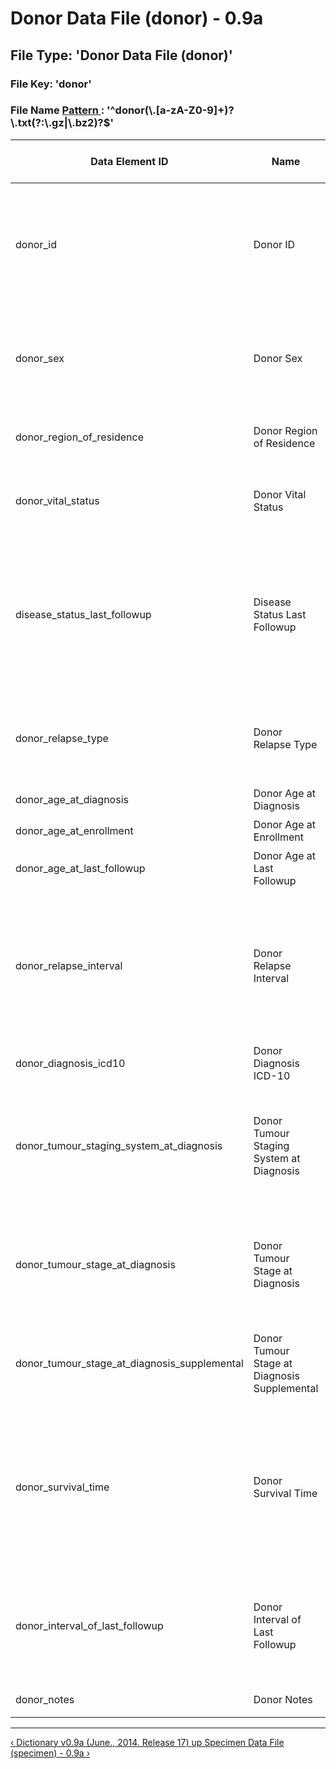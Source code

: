 <h1 class="title">
 Donor Data File (donor) - 0.9a
</h1>
<div id="content-group" class="content-group row nested " style="width:100%">
 <div id="content-group-inner" class="content-group-inner inner">
  <div id="content-region" class="content-region row nested">
   <div id="content-region-inner" class="content-region-inner inner">
    <a name="main-content-area" id="main-content-area">
    </a>
    <div id="content-inner" class="content-inner block">
     <div id="content-inner-inner" class="content-inner-inner inner">
      <div id="content-content" class="content-content">
       <div id="node-6534" class="node odd full-node node-type-book">
        <div class="inner">
         <div class="content clearfix">
          <div class="file">
           <div class="file-spec">
            <h2>
             File Type: &#39;Donor Data File (donor)&#39;
            </h2>
            <h3>
             File Key: &#39;donor&#39;
            </h3>
            <h3>
             File Name
             <a target="_blank" href="https://docs.oracle.com/javase/6/docs/api/java/util/regex/Pattern.html#sum">
              Pattern
             </a>
             : &#39;^donor(\.[a-zA-Z0-9]+)?\.txt(?:\.gz|\.bz2)?$&#39;
            </h3>
            <div class="preamble">
            </div>
            <table class="table table-condensed table-hover sortable">
             <thead>
              <tr>
               <th>
                Data Element ID
               </th>
               <th>
                Name
               </th>
               <th>
                Description
               </th>
               <th>
                Data Type
               </th>
               <th>
                CV Codes
               </th>
               <th>
                Required?
               </th>
               <th>
                N/A Code Valid?
               </th>
               <th>
                Controlled Access?
               </th>
               <th>
                Regexp
               </th>
               <th>
                Example
               </th>
               <th>
                Additional Notes
               </th>
              </tr>
             </thead>
             <tbody>
              <tr class="identifier-element success pbi-avoid">
               <td class="element-name">
                donor_id
                <br>
               </td>
               <td class="element-display-name">
                Donor ID
               </td>
               <td class="element-description">
                <small>
                 Unique identifier for the donor; assigned by data provider. It must be coded, and correspond to a donor ID listed in the donor data file.
                </small>
               </td>
               <td class="datatype text">
                TEXT
               </td>
               <td class="codes na">
                N/A
               </td>
               <td class="bool istrue">
                <span class="label label-success" title="Data element requires a value">
                 Required
                </span>
               </td>
               <td class="bool isfalse">
                <span class="label label-important" title="INVALID if value set to codes -888 (N/A) or -777 (Verified Unknown)">
                 N/A Invalid
                </span>
               </td>
               <td class="bool isfalse">
                <span class="label label-success" title="Open access data element">
                 Open Access
                </span>
               </td>
               <td class="element-regexp">
                <small>
                 ^[\w+\-\_]+$
                </small>
               </td>
               <td class="element-example">
                <small>
                 <ul>
                  <li>
                   90234
                  </li>
                  <li>
                   BLD_donor_89
                  </li>
                  <li>
                   AML-90
                  </li>
                 </ul>
                 <p>
                 </p>
                </small>
               </td>
               <td class="element-description">
                <small>
                 <ul>
                 </ul>
                 <p>
                 </p>
                </small>
               </td>
              </tr>
              <tr class="required-element info pbi-avoid">
               <td class="element-name">
                donor_sex
               </td>
               <td class="element-display-name">
                Donor Sex
               </td>
               <td class="element-description">
                <small>
                 Donor biological sex. &#39;Other&#39; has been removed from the controlled vocabulary due to identifiability concerns.
                </small>
               </td>
               <td class="datatype cv">
                CV
               </td>
               <td class="codes inplace">
                <div class="link">
                 <small>
                  [
                  <a href="#donor.0.donor_sex.v1">
                   donor.0.donor_sex.v1
                  </a>
                  ]
                 </small>
                </div>
                <div class="list">
                 <dl title="donor.0.donor_sex.v1" class="codes-list">
                  <dt>
                   <small>
                    1
                   </small>
                  </dt>
                  <dd>
                   <small>
                    male
                   </small>
                  </dd>
                  <dt>
                   <small>
                    2
                   </small>
                  </dt>
                  <dd>
                   <small>
                    female
                   </small>
                  </dd>
                 </dl>
                </div>
               </td>
               <td class="bool istrue">
                <span class="label label-success" title="Data element requires a value">
                 Required
                </span>
               </td>
               <td class="bool istrue">
                <span class="label label-success" title="VALID if value set to codes -888 (N/A) or -777 (Verified Unknown)">
                 N/A Valid
                </span>
               </td>
               <td class="bool isfalse">
                <span class="label label-success" title="Open access data element">
                 Open Access
                </span>
               </td>
               <td class="element-regexp">
                <small>
                </small>
               </td>
               <td class="element-example">
                <small>
                 <ul>
                 </ul>
                 <p>
                 </p>
                </small>
               </td>
               <td class="element-description">
                <small>
                 <ul>
                 </ul>
                 <p>
                 </p>
                </small>
               </td>
              </tr>
              <tr class="required-element info pbi-avoid">
               <td class="element-name">
                donor_region_of_residence
               </td>
               <td class="element-display-name">
                Donor Region of Residence
               </td>
               <td class="element-description">
                <small>
                 Country, and optionally state or province code, but not city.
                </small>
               </td>
               <td class="datatype text">
                TEXT
               </td>
               <td class="codes na">
                N/A
               </td>
               <td class="bool istrue">
                <span class="label label-success" title="Data element requires a value">
                 Required
                </span>
               </td>
               <td class="bool istrue">
                <span class="label label-success" title="VALID if value set to codes -888 (N/A) or -777 (Verified Unknown)">
                 N/A Valid
                </span>
               </td>
               <td class="bool istrue">
                <span class="label label-important" title="Controlled access data element">
                 Controlled
                </span>
               </td>
               <td class="element-regexp">
                <small>
                </small>
               </td>
               <td class="element-example">
                <small>
                 <ul>
                 </ul>
                 <p>
                 </p>
                </small>
               </td>
               <td class="element-description">
                <small>
                 <ul>
                 </ul>
                 <p>
                 </p>
                </small>
               </td>
              </tr>
              <tr class="required-element info pbi-avoid">
               <td class="element-name">
                donor_vital_status
               </td>
               <td class="element-display-name">
                Donor Vital Status
               </td>
               <td class="element-description">
                <small>
                 Donor&#39;s last known vital status
                </small>
               </td>
               <td class="datatype cv">
                CV
               </td>
               <td class="codes inplace">
                <div class="link">
                 <small>
                  [
                  <a href="#donor.0.donor_vital_status.v1">
                   donor.0.donor_vital_status.v1
                  </a>
                  ]
                 </small>
                </div>
                <div class="list">
                 <dl title="donor.0.donor_vital_status.v1" class="codes-list">
                  <dt>
                   <small>
                    1
                   </small>
                  </dt>
                  <dd>
                   <small>
                    alive
                   </small>
                  </dd>
                  <dt>
                   <small>
                    2
                   </small>
                  </dt>
                  <dd>
                   <small>
                    deceased
                   </small>
                  </dd>
                 </dl>
                </div>
               </td>
               <td class="bool istrue">
                <span class="label label-success" title="Data element requires a value">
                 Required
                </span>
               </td>
               <td class="bool istrue">
                <span class="label label-success" title="VALID if value set to codes -888 (N/A) or -777 (Verified Unknown)">
                 N/A Valid
                </span>
               </td>
               <td class="bool isfalse">
                <span class="label label-success" title="Open access data element">
                 Open Access
                </span>
               </td>
               <td class="element-regexp">
                <small>
                </small>
               </td>
               <td class="element-example">
                <small>
                 <ul>
                 </ul>
                 <p>
                 </p>
                </small>
               </td>
               <td class="element-description">
                <small>
                 <ul>
                 </ul>
                 <p>
                 </p>
                </small>
               </td>
              </tr>
              <tr class="required-element info pbi-avoid">
               <td class="element-name">
                disease_status_last_followup
               </td>
               <td class="element-display-name">
                Disease Status Last Followup
               </td>
               <td class="element-description">
                <small>
                 Donor&#39;s last known disease status.
                </small>
               </td>
               <td class="datatype cv">
                CV
               </td>
               <td class="codes inplace">
                <div class="link">
                 <small>
                  [
                  <a href="#donor.0.disease_status_last_followup.v1">
                   donor.0.disease_status_last_followup.v1
                  </a>
                  ]
                 </small>
                </div>
                <div class="list">
                 <dl title="donor.0.disease_status_last_followup.v1" class="codes-list">
                  <dt>
                   <small>
                    1
                   </small>
                  </dt>
                  <dd>
                   <small>
                    complete remission
                   </small>
                  </dd>
                  <dt>
                   <small>
                    2
                   </small>
                  </dt>
                  <dd>
                   <small>
                    partial remission
                   </small>
                  </dd>
                  <dt>
                   <small>
                    3
                   </small>
                  </dt>
                  <dd>
                   <small>
                    progression
                   </small>
                  </dd>
                  <dt>
                   <small>
                    4
                   </small>
                  </dt>
                  <dd>
                   <small>
                    relapse
                   </small>
                  </dd>
                  <dt>
                   <small>
                    5
                   </small>
                  </dt>
                  <dd>
                   <small>
                    stable
                   </small>
                  </dd>
                 </dl>
                </div>
               </td>
               <td class="bool istrue">
                <span class="label label-success" title="Data element requires a value">
                 Required
                </span>
               </td>
               <td class="bool istrue">
                <span class="label label-success" title="VALID if value set to codes -888 (N/A) or -777 (Verified Unknown)">
                 N/A Valid
                </span>
               </td>
               <td class="bool isfalse">
                <span class="label label-success" title="Open access data element">
                 Open Access
                </span>
               </td>
               <td class="element-regexp">
                <small>
                </small>
               </td>
               <td class="element-example">
                <small>
                 <ul>
                 </ul>
                 <p>
                 </p>
                </small>
               </td>
               <td class="element-description">
                <small>
                 <ul>
                 </ul>
                 <p>
                 </p>
                </small>
               </td>
              </tr>
              <tr class="required-element info pbi-avoid">
               <td class="element-name">
                donor_relapse_type
               </td>
               <td class="element-display-name">
                Donor Relapse Type
               </td>
               <td class="element-description">
                <small>
                 Type of relapse or progression (for liquid tumours), if applicable
                </small>
               </td>
               <td class="datatype cv">
                CV
               </td>
               <td class="codes inplace">
                <div class="link">
                 <small>
                  [
                  <a href="#donor.0.donor_relapse_type.v1">
                   donor.0.donor_relapse_type.v1
                  </a>
                  ]
                 </small>
                </div>
                <div class="list">
                 <dl title="donor.0.donor_relapse_type.v1" class="codes-list">
                  <dt>
                   <small>
                    1
                   </small>
                  </dt>
                  <dd>
                   <small>
                    local recurrence
                   </small>
                  </dd>
                  <dt>
                   <small>
                    2
                   </small>
                  </dt>
                  <dd>
                   <small>
                    distant recurrence/metastasis
                   </small>
                  </dd>
                  <dt>
                   <small>
                    3
                   </small>
                  </dt>
                  <dd>
                   <small>
                    progression (liquid tumours)
                   </small>
                  </dd>
                 </dl>
                </div>
               </td>
               <td class="bool istrue">
                <span class="label label-success" title="Data element requires a value">
                 Required
                </span>
               </td>
               <td class="bool istrue">
                <span class="label label-success" title="VALID if value set to codes -888 (N/A) or -777 (Verified Unknown)">
                 N/A Valid
                </span>
               </td>
               <td class="bool isfalse">
                <span class="label label-success" title="Open access data element">
                 Open Access
                </span>
               </td>
               <td class="element-regexp">
                <small>
                </small>
               </td>
               <td class="element-example">
                <small>
                 <ul>
                 </ul>
                 <p>
                 </p>
                </small>
               </td>
               <td class="element-description">
                <small>
                 <ul>
                 </ul>
                 <p>
                 </p>
                </small>
               </td>
              </tr>
              <tr class="required-element info pbi-avoid">
               <td class="element-name">
                donor_age_at_diagnosis
               </td>
               <td class="element-display-name">
                Donor Age at Diagnosis
               </td>
               <td class="element-description">
                <small>
                 Age at primary diagnosis.
                </small>
               </td>
               <td class="datatype integer">
                INTEGER
               </td>
               <td class="codes na">
                N/A
               </td>
               <td class="bool istrue">
                <span class="label label-success" title="Data element requires a value">
                 Required
                </span>
               </td>
               <td class="bool istrue">
                <span class="label label-success" title="VALID if value set to codes -888 (N/A) or -777 (Verified Unknown)">
                 N/A Valid
                </span>
               </td>
               <td class="bool isfalse">
                <span class="label label-success" title="Open access data element">
                 Open Access
                </span>
               </td>
               <td class="element-regexp">
                <small>
                </small>
               </td>
               <td class="element-example">
                <small>
                 <ul>
                 </ul>
                 <p>
                 </p>
                </small>
               </td>
               <td class="element-description">
                <small>
                 <ul>
                 </ul>
                 <p>
                 </p>
                </small>
               </td>
              </tr>
              <tr class="required-element info pbi-avoid">
               <td class="element-name">
                donor_age_at_enrollment
               </td>
               <td class="element-display-name">
                Donor Age at Enrollment
               </td>
               <td class="element-description">
                <small>
                 Age at which first specimen was collected.
                </small>
               </td>
               <td class="datatype integer">
                INTEGER
               </td>
               <td class="codes na">
                N/A
               </td>
               <td class="bool istrue">
                <span class="label label-success" title="Data element requires a value">
                 Required
                </span>
               </td>
               <td class="bool istrue">
                <span class="label label-success" title="VALID if value set to codes -888 (N/A) or -777 (Verified Unknown)">
                 N/A Valid
                </span>
               </td>
               <td class="bool isfalse">
                <span class="label label-success" title="Open access data element">
                 Open Access
                </span>
               </td>
               <td class="element-regexp">
                <small>
                </small>
               </td>
               <td class="element-example">
                <small>
                 <ul>
                 </ul>
                 <p>
                 </p>
                </small>
               </td>
               <td class="element-description">
                <small>
                 <ul>
                 </ul>
                 <p>
                 </p>
                </small>
               </td>
              </tr>
              <tr class="required-element info pbi-avoid">
               <td class="element-name">
                donor_age_at_last_followup
               </td>
               <td class="element-display-name">
                Donor Age at Last Followup
               </td>
               <td class="element-description">
                <small>
                 Age at last followup
                </small>
               </td>
               <td class="datatype integer">
                INTEGER
               </td>
               <td class="codes na">
                N/A
               </td>
               <td class="bool istrue">
                <span class="label label-success" title="Data element requires a value">
                 Required
                </span>
               </td>
               <td class="bool istrue">
                <span class="label label-success" title="VALID if value set to codes -888 (N/A) or -777 (Verified Unknown)">
                 N/A Valid
                </span>
               </td>
               <td class="bool isfalse">
                <span class="label label-success" title="Open access data element">
                 Open Access
                </span>
               </td>
               <td class="element-regexp">
                <small>
                </small>
               </td>
               <td class="element-example">
                <small>
                 <ul>
                 </ul>
                 <p>
                 </p>
                </small>
               </td>
               <td class="element-description">
                <small>
                 <ul>
                 </ul>
                 <p>
                 </p>
                </small>
               </td>
              </tr>
              <tr class="required-element info pbi-avoid">
               <td class="element-name">
                donor_relapse_interval
               </td>
               <td class="element-display-name">
                Donor Relapse Interval
               </td>
               <td class="element-description">
                <small>
                 If donor was clinically disease free following primary therapy and relapse or progression (for liquid tumours) occurred, length of disease free interval, in days.
                </small>
               </td>
               <td class="datatype integer">
                INTEGER
               </td>
               <td class="codes na">
                N/A
               </td>
               <td class="bool istrue">
                <span class="label label-success" title="Data element requires a value">
                 Required
                </span>
               </td>
               <td class="bool istrue">
                <span class="label label-success" title="VALID if value set to codes -888 (N/A) or -777 (Verified Unknown)">
                 N/A Valid
                </span>
               </td>
               <td class="bool isfalse">
                <span class="label label-success" title="Open access data element">
                 Open Access
                </span>
               </td>
               <td class="element-regexp">
                <small>
                </small>
               </td>
               <td class="element-example">
                <small>
                 <ul>
                 </ul>
                 <p>
                 </p>
                </small>
               </td>
               <td class="element-description">
                <small>
                 <ul>
                 </ul>
                 <p>
                 </p>
                </small>
               </td>
              </tr>
              <tr class="required-element info pbi-avoid">
               <td class="element-name">
                donor_diagnosis_icd10
               </td>
               <td class="element-display-name">
                Donor Diagnosis ICD-10
               </td>
               <td class="element-description">
                <small>
                 ICD-10 diagnostic code
                </small>
               </td>
               <td class="datatype text">
                TEXT
               </td>
               <td class="codes na">
                N/A
               </td>
               <td class="bool istrue">
                <span class="label label-success" title="Data element requires a value">
                 Required
                </span>
               </td>
               <td class="bool istrue">
                <span class="label label-success" title="VALID if value set to codes -888 (N/A) or -777 (Verified Unknown)">
                 N/A Valid
                </span>
               </td>
               <td class="bool isfalse">
                <span class="label label-success" title="Open access data element">
                 Open Access
                </span>
               </td>
               <td class="element-regexp">
                <small>
                </small>
               </td>
               <td class="element-example">
                <small>
                 <ul>
                 </ul>
                 <p>
                 </p>
                </small>
               </td>
               <td class="element-description">
                <small>
                 <ul>
                 </ul>
                 <p>
                 </p>
                </small>
               </td>
              </tr>
              <tr class="required-element info pbi-avoid">
               <td class="element-name">
                donor_tumour_staging_system_at_diagnosis
               </td>
               <td class="element-display-name">
                Donor Tumour Staging System at Diagnosis
               </td>
               <td class="element-description">
                <small>
                 Clinical staging system used at time of diagnosis, if determined. Note that this is supplementary to specimen&#39;s pathological staging.
                </small>
               </td>
               <td class="datatype text">
                TEXT
               </td>
               <td class="codes na">
                N/A
               </td>
               <td class="bool istrue">
                <span class="label label-success" title="Data element requires a value">
                 Required
                </span>
               </td>
               <td class="bool istrue">
                <span class="label label-success" title="VALID if value set to codes -888 (N/A) or -777 (Verified Unknown)">
                 N/A Valid
                </span>
               </td>
               <td class="bool isfalse">
                <span class="label label-success" title="Open access data element">
                 Open Access
                </span>
               </td>
               <td class="element-regexp">
                <small>
                </small>
               </td>
               <td class="element-example">
                <small>
                 <ul>
                 </ul>
                 <p>
                 </p>
                </small>
               </td>
               <td class="element-description">
                <small>
                 <ul>
                 </ul>
                 <p>
                 </p>
                </small>
               </td>
              </tr>
              <tr class="required-element info pbi-avoid">
               <td class="element-name">
                donor_tumour_stage_at_diagnosis
               </td>
               <td class="element-display-name">
                Donor Tumour Stage at Diagnosis
               </td>
               <td class="element-description">
                <small>
                 Stage at diagnosis using indicated staging system. Note that this is supplementary to specimen&#39;s pathological staging.
                </small>
               </td>
               <td class="datatype text">
                TEXT
               </td>
               <td class="codes na">
                N/A
               </td>
               <td class="bool istrue">
                <span class="label label-success" title="Data element requires a value">
                 Required
                </span>
               </td>
               <td class="bool istrue">
                <span class="label label-success" title="VALID if value set to codes -888 (N/A) or -777 (Verified Unknown)">
                 N/A Valid
                </span>
               </td>
               <td class="bool isfalse">
                <span class="label label-success" title="Open access data element">
                 Open Access
                </span>
               </td>
               <td class="element-regexp">
                <small>
                </small>
               </td>
               <td class="element-example">
                <small>
                 <ul>
                 </ul>
                 <p>
                 </p>
                </small>
               </td>
               <td class="element-description">
                <small>
                 <ul>
                 </ul>
                 <p>
                 </p>
                </small>
               </td>
              </tr>
              <tr class="required-element info pbi-avoid">
               <td class="element-name">
                donor_tumour_stage_at_diagnosis_supplemental
               </td>
               <td class="element-display-name">
                Donor Tumour Stage at Diagnosis Supplemental
               </td>
               <td class="element-description">
                <small>
                 Optional additional staging provided as a comma-delimited list of &#39;staging system:stage&#39;
                </small>
               </td>
               <td class="datatype text">
                TEXT
               </td>
               <td class="codes na">
                N/A
               </td>
               <td class="bool istrue">
                <span class="label label-success" title="Data element requires a value">
                 Required
                </span>
               </td>
               <td class="bool istrue">
                <span class="label label-success" title="VALID if value set to codes -888 (N/A) or -777 (Verified Unknown)">
                 N/A Valid
                </span>
               </td>
               <td class="bool isfalse">
                <span class="label label-success" title="Open access data element">
                 Open Access
                </span>
               </td>
               <td class="element-regexp">
                <small>
                </small>
               </td>
               <td class="element-example">
                <small>
                 <ul>
                 </ul>
                 <p>
                 </p>
                </small>
               </td>
               <td class="element-description">
                <small>
                 <ul>
                 </ul>
                 <p>
                 </p>
                </small>
               </td>
              </tr>
              <tr class="required-element info pbi-avoid">
               <td class="element-name">
                donor_survival_time
               </td>
               <td class="element-display-name">
                Donor Survival Time
               </td>
               <td class="element-description">
                <small>
                 How long has donor survived since primary diagnosis, in days. If source data was collected in months, use a multiplier value of &#39;30.44&#39; to convert value to days when preparing submission.
                </small>
               </td>
               <td class="datatype integer">
                INTEGER
               </td>
               <td class="codes na">
                N/A
               </td>
               <td class="bool istrue">
                <span class="label label-success" title="Data element requires a value">
                 Required
                </span>
               </td>
               <td class="bool istrue">
                <span class="label label-success" title="VALID if value set to codes -888 (N/A) or -777 (Verified Unknown)">
                 N/A Valid
                </span>
               </td>
               <td class="bool isfalse">
                <span class="label label-success" title="Open access data element">
                 Open Access
                </span>
               </td>
               <td class="element-regexp">
                <small>
                </small>
               </td>
               <td class="element-example">
                <small>
                 <ul>
                 </ul>
                 <p>
                 </p>
                </small>
               </td>
               <td class="element-description">
                <small>
                 <ul>
                 </ul>
                 <p>
                 </p>
                </small>
               </td>
              </tr>
              <tr class="required-element info pbi-avoid">
               <td class="element-name">
                donor_interval_of_last_followup
               </td>
               <td class="element-display-name">
                Donor Interval of Last Followup
               </td>
               <td class="element-description">
                <small>
                 Interval from primary diagnosis to last followup date. ICGC requests that patients be followed up every 6 months while alive.
                </small>
               </td>
               <td class="datatype integer">
                INTEGER
               </td>
               <td class="codes na">
                N/A
               </td>
               <td class="bool istrue">
                <span class="label label-success" title="Data element requires a value">
                 Required
                </span>
               </td>
               <td class="bool istrue">
                <span class="label label-success" title="VALID if value set to codes -888 (N/A) or -777 (Verified Unknown)">
                 N/A Valid
                </span>
               </td>
               <td class="bool isfalse">
                <span class="label label-success" title="Open access data element">
                 Open Access
                </span>
               </td>
               <td class="element-regexp">
                <small>
                </small>
               </td>
               <td class="element-example">
                <small>
                 <ul>
                 </ul>
                 <p>
                 </p>
                </small>
               </td>
               <td class="element-description">
                <small>
                 <ul>
                 </ul>
                 <p>
                 </p>
                </small>
               </td>
              </tr>
              <tr class="deprecated-element warning pbi-avoid">
               <td class="element-name">
                donor_notes
               </td>
               <td class="element-display-name">
                Donor Notes
               </td>
               <td class="element-description">
                <small>
                 Free text notes concerning donor
                </small>
               </td>
               <td class="datatype text">
                TEXT
               </td>
               <td class="codes na">
                N/A
               </td>
               <td class="bool isfalse">
                <span class="label" title="Value optional, VALID if value is set to NULL code -999">
                 Optional
                </span>
               </td>
               <td class="bool isna">
                <span class="label">
                </span>
               </td>
               <td class="bool istrue">
                <span class="label label-important" title="Controlled access data element">
                 Controlled
                </span>
               </td>
               <td class="element-regexp">
                <small>
                </small>
               </td>
               <td class="element-example">
                <small>
                 <ul>
                 </ul>
                 <p>
                 </p>
                </small>
               </td>
               <td class="element-description">
                <small>
                 <ul>
                 </ul>
                 <p>
                 </p>
                </small>
               </td>
              </tr>
             </tbody>
            </table>
            <div class="postamble">
            </div>
            <hr>
           </div>
          </div>
          <div class="cv">
          </div>
          <p>
          </p>
          <div id="book-navigation-6310" class="book-navigation">
           <div class="page-links clear-block">
            <a href="/dictionary-v09a-june-2014-release-17" class="page-previous" title="Go to previous page">
             ‹ Dictionary v0.9a (June., 2014. Release 17)
            </a>
            <a href="/dictionary-v09a-june-2014-release-17" class="page-up" title="Go to parent page">
             up
            </a>
            <a href="/specimen-data-file-specimen-09a" class="page-next" title="Go to next page">
             Specimen Data File (specimen) - 0.9a ›
            </a>
           </div>
          </div>
         </div>
        </div>
        <!-- /inner -->
        <!-- regular node view template HTML here -->
       </div>
       <!-- /node-6534 -->
      </div>
      <!-- /content-content -->
     </div>
     <!-- /content-inner-inner -->
    </div>
    <!-- /content-inner -->
   </div>
   <!-- /content-region-inner -->
  </div>
  <!-- /content-region -->
 </div>
 <!-- /content-group-inner -->
</div>
